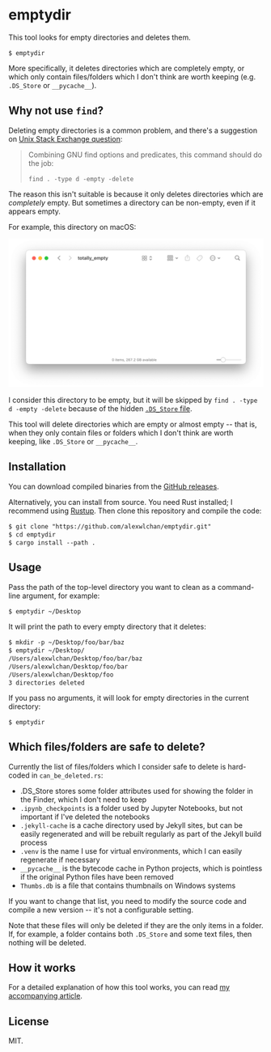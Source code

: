 # emptydir

This tool looks for empty directories and deletes them.

```console
$ emptydir
```

More specifically, it deletes directories which are completely empty, or which only contain files/folders which I don't think are worth keeping (e.g. `.DS_Store` or `__pycache__`).





## Why not use `find`?

Deleting empty directories is a common problem, and there's a suggestion on [Unix Stack Exchange question](https://unix.stackexchange.com/a/107556/431830):

> Combining GNU find options and predicates, this command should do the job:
>
> ```
> find . -type d -empty -delete
> ```

The reason this isn't suitable is because it only deletes directories which are *completely* empty.
But sometimes a directory can be non-empty, even if it appears empty.

For example, this directory on macOS:

<img src="totally_empty.png" alt="A Finder window for a folder 'totally_empty' which apparently contains no files.">

I consider this directory to be empty, but it will be skipped by `find . -type d -empty -delete` because of the hidden [`.DS_Store` file](https://en.wikipedia.org/wiki/.DS_Store).

This tool will delete directories which are empty or almost empty -- that is, when they only contain files or folders which I don't think are worth keeping, like `.DS_Store` or `__pycache__`.





## Installation

You can download compiled binaries from the [GitHub releases](https://github.com/alexwlchan/emptydir/releases).

Alternatively, you can install from source.
You need Rust installed; I recommend using [Rustup].
Then clone this repository and compile the code:

```console
$ git clone "https://github.com/alexwlchan/emptydir.git"
$ cd emptydir
$ cargo install --path .
```

[Rustup]: https://rustup.rs/





## Usage

Pass the path of the top-level directory you want to clean as a command-line argument, for example:

```console
$ emptydir ~/Desktop
```

It will print the path to every empty directory that it deletes:

```console
$ mkdir -p ~/Desktop/foo/bar/baz
$ emptydir ~/Desktop/
/Users/alexwlchan/Desktop/foo/bar/baz
/Users/alexwlchan/Desktop/foo/bar
/Users/alexwlchan/Desktop/foo
3 directories deleted
```

If you pass no arguments, it will look for empty directories in the current directory:

```console
$ emptydir
```





## Which files/folders are safe to delete?

Currently the list of files/folders which I consider safe to delete is hard-coded in `can_be_deleted.rs`:

*  .DS_Store stores some folder attributes used for showing the folder
   in the Finder, which I don't need to keep
*  `.ipynb_checkpoints` is a folder used by Jupyter Notebooks, but not
   important if I've deleted the notebooks
*  `.jekyll-cache` is a cache directory used by Jekyll sites, but
   can be easily regenerated and will be rebuilt regularly as part
   of the Jekyll build process
*  `.venv` is the name I use for virtual environments, which I can
   easily regenerate if necessary
*  `__pycache__` is the bytecode cache in Python projects, which is
   pointless if the original Python files have been removed
*  `Thumbs.db` is a file that contains thumbnails on Windows systems

If you want to change that list, you need to modify the source code and compile a new version -- it's not a configurable setting.

Note that these files will only be deleted if they are the only items in a folder.
If, for example, a folder contains both `.DS_Store` and some text files, then nothing will be deleted.



## How it works

For a detailed explanation of how this tool works, you can read [my accompanying article](https://alexwlchan.net/2024/emptydir/).



## License

MIT.
